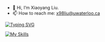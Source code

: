 - 👋 Hi, I’m Xiaoyang Liu.
- 📫 How to reach me: x98liu@uwaterloo.ca

[![Typing SVG](https://readme-typing-svg.demolab.com?font=Fira+Code&pause=1000&width=435&lines=Coding;Thinking)](https://git.io/typing-svg)

[![My Skills](https://skillicons.dev/icons?i=typescript,react,python)](https://skillicons.dev)
<!---
ERHUTUZI123/ERHUTUZI123 is a ✨ special ✨ repository because its `README.md` (this file) appears on your GitHub profile.
You can click the Preview link to take a look at your changes.
--->
